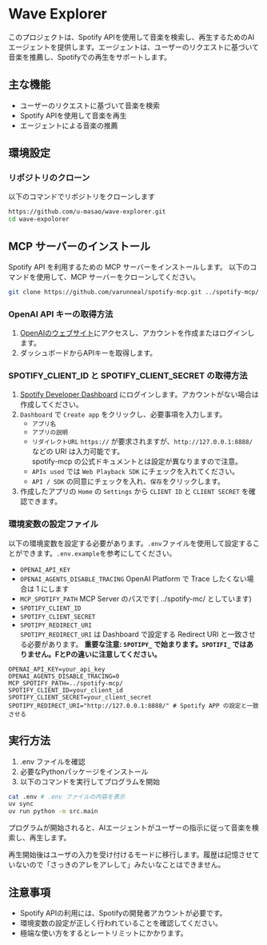 # Wave Explorer

このプロジェクトは、Spotify APIを使用して音楽を検索し、再生するためのAIエージェントを提供します。エージェントは、ユーザーのリクエストに基づいて音楽を推薦し、Spotifyでの再生をサポートします。

## 主な機能

- ユーザーのリクエストに基づいて音楽を検索
- Spotify APIを使用して音楽を再生
- エージェントによる音楽の推薦

## 環境設定


### リポジトリのクローン

以下のコマンドでリポジトリをクローンします

```bash
https://github.com/u-masao/wave-explorer.git
cd wave-expolorer
```

## MCP サーバーのインストール

Spotify API を利用するための MCP サーバーをインストールします。
以下のコマンドを使用して、MCP サーバーをクローンしてください。

```bash
git clone https://github.com/varunneal/spotify-mcp.git ../spotify-mcp/
```

### OpenAI API キーの取得方法

1. [OpenAIのウェブサイト](https://www.openai.com/)にアクセスし、アカウントを作成またはログインします。
2. ダッシュボードからAPIキーを取得します。

### SPOTIFY_CLIENT_ID と SPOTIFY_CLIENT_SECRET の取得方法

1. [Spotify Developer Dashboard](https://developer.spotify.com/) にログインします。アカウントがない場合は作成してください。
2. `Dashboard` で `Create app` をクリックし、必要事項を入力します。
   - `アプリ名`
   - `アプリの説明`
   - `リダイレクトURL`
     `https://` が要求されますが、`http://127.0.0.1:8888/` などの URI は入力可能です。  
     spotify-mcp の公式ドキュメントとは設定が異なりますので注意。
   - `APIs used` では `Web Playback SDK` にチェックを入れてください。
   - `API / SDK` の同意にチェックを入れ、`保存`をクリックします。
3. 作成したアプリの `Home` の `Settings` から `CLIENT ID` と `CLIENT SECRET` を確認できます。

### 環境変数の設定ファイル

以下の環境変数を設定する必要があります。`.env`ファイルを使用して設定することができます。`.env.example`を参考にしてください。

- `OPENAI_API_KEY`
- `OPENAI_AGENTS_DISABLE_TRACING` OpenAI Platform で Trace したくない場合は 1 にします
- `MCP_SPOTIFY_PATH` MCP Server のパスです( ../spotify-mc/ としています)
- `SPOTIFY_CLIENT_ID`
- `SPOTIFY_CLIENT_SECRET`
- `SPOTIPY_REDIRECT_URI`  
  `SPOTIPY_REDIRECT_URI` は Dashboard で設定する Redirect URI と一致させる必要があります。
  **重要な注意: `SPOTIPY_` で始まります。`SPOTIFI_` ではありません。FとPの違いに注意してください。**

```text:.env.example
OPENAI_API_KEY=your_api_key
OPENAI_AGENTS_DISABLE_TRACING=0
MCP_SPOTIFY_PATH=../spotify-mcp/
SPOTIFY_CLIENT_ID=your_client_id
SPOTIFY_CLIENT_SECRET=your_client_secret
SPOTIPY_REDIRECT_URI="http://127.0.0.1:8888/" # Spotify APP の設定と一致させる
```


## 実行方法

1. .env ファイルを確認
2. 必要なPythonパッケージをインストール
3. 以下のコマンドを実行してプログラムを開始

```bash
cat .env # .env ファイルの内容を表示
uv sync
uv run python -m src.main
```

プログラムが開始されると、AIエージェントがユーザーの指示に従って音楽を検索し、再生します。

再生開始後はユーザの入力を受け付けるモードに移行します。履歴は記憶させていないので「さっきのアレをアレして」みたいなことはできません。

## 注意事項

- Spotify APIの利用には、Spotifyの開発者アカウントが必要です。
- 環境変数の設定が正しく行われていることを確認してください。
- 極端な使い方をするとレートリミットにかかります。
